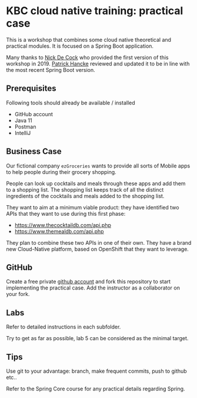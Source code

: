 # KBC cloud native training: practical case
This is a workshop that combines some cloud native theoretical and practical modules. It is focused on a Spring Boot
application.

Many thanks to [Nick De Cock](https://github.com/nickdkcronos) who provided the first version of this workshop in
2019. [Patrick Hancke](https://github.com/patrickhancke) reviewed and updated it to be in line with the most recent
Spring Boot version.

## Prerequisites
Following tools should already be available / installed

* GitHub account
* Java 11
* Postman
* IntelliJ

## Business Case
Our fictional company ``ezGroceries`` wants to provide all sorts of Mobile apps to help people during their grocery
shopping.

People can look up cocktails and meals through these apps and add them to a shopping list. The shopping list keeps track
of all the distinct ingredients of the cocktails and meals added to the shopping list.

They want to aim at a minimum viable product: they have identified two APIs that they want to use during this first
phase:

* https://www.thecocktaildb.com/api.php
* https://www.themealdb.com/api.php

They plan to combine these two APIs in one of their own. They have a brand new Cloud-Native platform, based on OpenShift
that they want to leverage.

## GitHub
Create a free private [github account](https://github.com/) and fork this repository to start implementing the practical
case. Add the instructor as a collaborator on your fork.

## Labs
Refer to detailed instructions in each subfolder.

Try to get as far as possible, lab 5 can be considered as the minimal target.

## Tips
Use git to your advantage: branch, make frequent commits, push to github etc..

Refer to the Spring Core course for any practical details regarding Spring.
